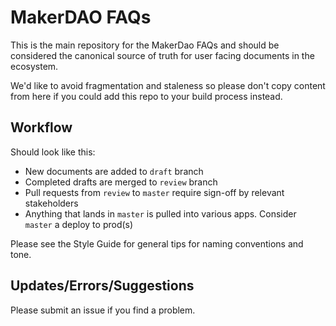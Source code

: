 # MakerDAO FAQs

This is the main repository for the MakerDao FAQs and should be considered the canonical source of truth for user facing documents in the ecosystem.

We'd like to avoid fragmentation and staleness so please don't copy content from here if you could add this repo to your build process instead.

## Workflow
Should look like this:

* New documents are added to `draft` branch
* Completed drafts are merged to `review` branch
* Pull requests from `review` to `master` require sign-off by relevant stakeholders
* Anything that lands in `master` is pulled into various apps. Consider `master` a deploy to prod(s)

Please see the Style Guide for general tips for naming conventions and tone.

## Updates/Errors/Suggestions
Please submit an issue if you find a problem.
